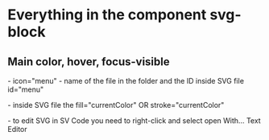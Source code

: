 <h1>Everything in the component svg-block</h1>
  <h2>Main color, hover, focus-visible</h2>
  <div class="left">
    <p>
      - icon="menu" - name of the file in the folder and the ID inside SVG file
      id="menu"
    </p>
    <p>- inside SVG file the fill="currentColor" OR stroke="currentColor"</p>
    <p>
      - to edit SVG in SV Code you need to right-click and select open With...
      Text Editor
    </p>
  </div>
